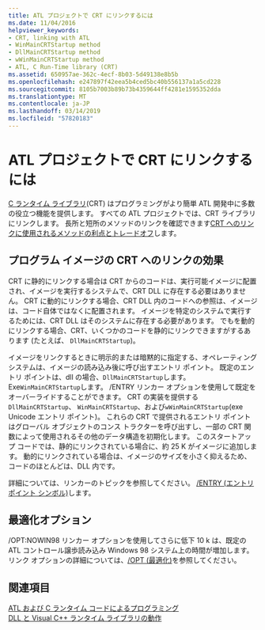 ```yaml
---
title: ATL プロジェクトで CRT にリンクするには
ms.date: 11/04/2016
helpviewer_keywords:
- CRT, linking with ATL
- WinMainCRTStartup method
- DllMainCRTStartup method
- wWinMainCRTStartup method
- ATL, C Run-Time library (CRT)
ms.assetid: 650957ae-362c-4ecf-8b03-5d49138e8b5b
ms.openlocfilehash: e247897f42eea5b4ced5bc40b556137a1a5cd228
ms.sourcegitcommit: 8105b7003b89b73b4359644ff4281e1595352dda
ms.translationtype: MT
ms.contentlocale: ja-JP
ms.lasthandoff: 03/14/2019
ms.locfileid: "57820183"
---
```

# <a name="linking-to-the-crt-in-your-atl-project"></a>ATL プロジェクトで CRT にリンクするには

[C ランタイム ライブラリ](../c-runtime-library/crt-library-features.md)(CRT) はプログラミングがより簡単 ATL 開発中に多数の役立つ機能を提供します。 すべての ATL プロジェクトでは、CRT ライブラリにリンクします。 長所と短所のメソッドのリンクを確認できます[CRT へのリンクに使用されるメソッドの利点とトレードオフ](../atl/benefits-and-tradeoffs-of-the-method-used-to-link-to-the-crt.md)します。

## <a name="effects-of-linking-to-the-crt-on-your-program-image"></a>プログラム イメージの CRT へのリンクの効果

CRT に静的にリンクする場合は CRT からのコードは、実行可能イメージに配置され、イメージを実行するシステムで、CRT DLL に存在する必要はありません。 CRT に動的にリンクする場合、CRT DLL 内のコードへの参照は、イメージは、コード自体ではなくに配置されます。 イメージを特定のシステムで実行するためには、CRT DLL はそのシステムに存在する必要があります。 でもを動的にリンクする場合、CRT、いくつかのコードを静的にリンクできますがするあります (たとえば、 `DllMainCRTStartup`)。

イメージをリンクするときに明示的または暗黙的に指定する、オペレーティング システムは、イメージの読み込み後に呼び出すエントリ ポイント。 既定のエントリ ポイントは、dll の場合、`DllMainCRTStartup`します。 Exe`WinMainCRTStartup`します。 /ENTRY リンカー オプションを使用して既定をオーバーライドすることができます。 CRT の実装を提供する`DllMainCRTStartup`、 `WinMainCRTStartup`、および`wWinMainCRTStartup`(exe Unicode エントリ ポイント)。 これらの CRT で提供されるエントリ ポイントはグローバル オブジェクトのコンス トラクターを呼び出すし、一部の CRT 関数によって使用されるその他のデータ構造を初期化します。 このスタートアップ コードでは、静的にリンクされている場合に、約 25 K がイメージに追加します。 動的にリンクされている場合は、イメージのサイズを小さく抑えるため、コードのほとんどは、DLL 内です。

詳細については、リンカーのトピックを参照してください。 [/ENTRY (エントリ ポイント シンボル)](../build/reference/entry-entry-point-symbol.md)します。

## <a name="optimization-options"></a>最適化オプション

/OPT:NOWIN98 リンカー オプションを使用してさらに低下 10 k は、既定の ATL コントロール譲歩読み込み Windows 98 システム上の時間が増加します。 リンク オプションの詳細については、[/OPT (最適化)](../build/reference/opt-optimizations.md)を参照してください。

## <a name="see-also"></a>関連項目

[ATL および C ランタイム コードによるプログラミング](../atl/programming-with-atl-and-c-run-time-code.md)<br/>
[DLL と Visual C++ ランタイム ライブラリの動作](../build/run-time-library-behavior.md)
